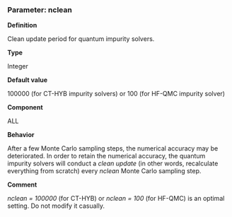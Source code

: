 ### Parameter: nclean

**Definition**

Clean update period for quantum impurity solvers.

**Type**

Integer

**Default value**

100000 (for CT-HYB impurity solvers) or 100 (for HF-QMC impurity solver)

**Component**

ALL

**Behavior**

After a few Monte Carlo sampling steps, the numerical accuracy may be deteriorated. In order to retain the numerical accuracy, the quantum impurity solvers will conduct a *clean update* (in other words, recalculate everything from scratch) every *nclean* Monte Carlo sampling step.

**Comment**

*nclean = 100000* (for CT-HYB) or *nclean = 100* (for HF-QMC) is an optimal setting. Do not modify it casually.
